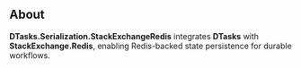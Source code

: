 ## About

**DTasks.Serialization.StackExchangeRedis** integrates **DTasks** with **StackExchange.Redis**, enabling Redis-backed state persistence for durable workflows.